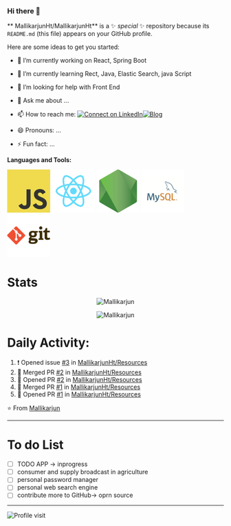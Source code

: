 ### Hi there 👋


** MallikarjunHt/MallikarjunHt** is a ✨ _special_ ✨ repository because its `README.md` (this file) appears on your GitHub profile.

Here are some ideas to get you started:

- 🔭 I’m currently working on React, Spring Boot
- 🌱 I’m currently learning Rect, Java, Elastic Search, java Script
- 🤔 I’m looking for help with Front End 
- 💬 Ask me about ...
- 📫 How to reach me: [![Connect on LinkedIn](https://img.shields.io/badge/--linkedin?label=LinkedIn&logo=LinkedIn&style=social)](https://www.linkedin.com/in/mallikarjunht)[![Blog](https://img.shields.io/badge/--blog?label=Blog&logo=Blogger&style=social)](https://csitexp.blogspot.com/)

- 😄 Pronouns: ...
- ⚡ Fun fact: ...

**Languages and Tools:**  

<code><img height="100" src="https://raw.githubusercontent.com/github/explore/80688e429a7d4ef2fca1e82350fe8e3517d3494d/topics/javascript/javascript.png"></code>
<code><img height="100" src="https://raw.githubusercontent.com/github/explore/80688e429a7d4ef2fca1e82350fe8e3517d3494d/topics/react/react.png"></code>
<code><img height="100" src="https://raw.githubusercontent.com/github/explore/80688e429a7d4ef2fca1e82350fe8e3517d3494d/topics/nodejs/nodejs.png"></code>
<code><img height="100" src="https://raw.githubusercontent.com/github/explore/80688e429a7d4ef2fca1e82350fe8e3517d3494d/topics/mysql/mysql.png"></code>
<code><img height="100" src="https://raw.githubusercontent.com/github/explore/80688e429a7d4ef2fca1e82350fe8e3517d3494d/topics/git/git.png"></code>  
# Stats
<p align="center"> <img src="https://github-readme-stats.vercel.app/api?username=MallikarjunHt&show_icons=true&count_private=true&theme=radical" alt="Mallikarjun" /></p>  
<p align="center"> <img src="https://github-readme-stats.vercel.app/api/top-langs/?username=MallikarjunHt&theme=tokyonight&langs_count=10&layout=compact" alt="Mallikarjun" /></p>  
  
# **Daily Activity:**  

<!--START_SECTION:activity-->
1. ❗️ Opened issue [#3](https://github.com/MallikarjunHt/Resources/issues/3) in [MallikarjunHt/Resources](https://github.com/MallikarjunHt/Resources)
2. 🎉 Merged PR [#2](https://github.com/MallikarjunHt/Resources/pull/2) in [MallikarjunHt/Resources](https://github.com/MallikarjunHt/Resources)
3. 💪 Opened PR [#2](https://github.com/MallikarjunHt/Resources/pull/2) in [MallikarjunHt/Resources](https://github.com/MallikarjunHt/Resources)
4. 🎉 Merged PR [#1](https://github.com/MallikarjunHt/Resources/pull/1) in [MallikarjunHt/Resources](https://github.com/MallikarjunHt/Resources)
5. 💪 Opened PR [#1](https://github.com/MallikarjunHt/Resources/pull/1) in [MallikarjunHt/Resources](https://github.com/MallikarjunHt/Resources)
<!--END_SECTION:activity-->

⭐️ From [Mallikarjun](https://github.com/MallikarjunHt) 
  
***
# To do List
- [ ] TODO APP -> inprogress
- [ ] consumer and supply broadcast in agriculture  
- [ ] personal password manager  
- [ ] personal web search engine  
- [ ] contribute more to GitHub-> oprn source  

***
![Profile visit](https://profile-counter.glitch.me/MallikarjunHt/count.svg)
